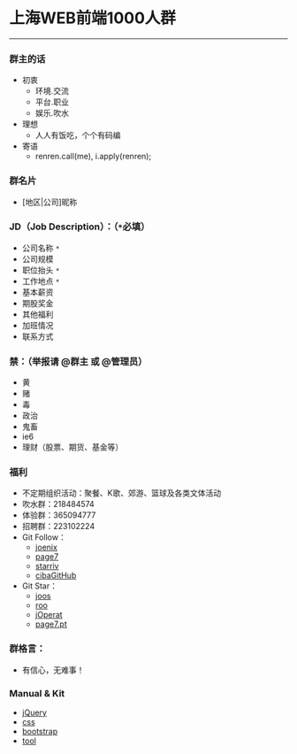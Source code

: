 # 上海WEB前端1000人群
---
### 群主的话
- 初衷
	+ 环境.交流
	+ 平台.职业
	+ 娱乐.吹水
- 理想
	+ 人人有饭吃，个个有码编
- 寄语
	+ renren.call(me), i.apply(renren);

### 群名片
- [地区|公司]昵称

### JD（Job Description）：（`*`必填）
- 公司名称 `*`
- 公司规模
- 职位抬头 `*`
- 工作地点 `*`
- 基本薪资
- 期股奖金
- 其他福利
- 加班情况
- 联系方式

### 禁：（举报请 @群主 或 @管理员）
- 黄
- 赌
- 毒
- 政治
- 鬼畜
- ie6
- 理财（股票、期货、基金等）

### 福利
- 不定期组织活动：聚餐、K歌、郊游、篮球及各类文体活动
- 吹水群：218484574
- 体验群：365094777
- 招聘群：223102224
- Git Follow：
	- [joenix](https://github.com/joenix)
	- [page7](https://github.com/page7)
	- [starriv](https://github.com/starriv)
	- [cibaGitHub](https://github.com/cibaGitHub)
- Git Star：
	- [joos](https://github.com/joenix/joos)
	- [roo](https://github.com/joenix/roo)
	- [jOperat](https://github.com/joenix/jOperat)
	- [page7.pt](https://github.com/page7/pt)

### 群格言：
- 有信心，无难事！

### Manual & Kit
- [jQuery](http://jquery.cuishifeng.cn/)
- [css](http://css.doyoe.com/)
- [bootstrap](http://www.bootcss.com/)
- [tool](http://joenix.com/tool.html)
